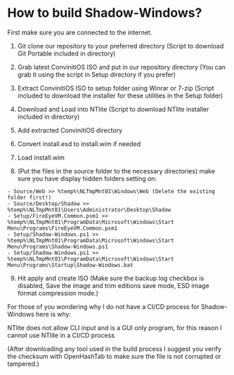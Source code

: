 # How to build Shadow-Windows?

First make sure you are connected to the internet.

1. Git clone our repository to your preferred directory (Script to download Git Portable included in directory)
2. Grab latest ConvinitiOS ISO and put in our repository directory (You can grab it using the script in Setup directory if you prefer)
3. Extract ConvinitiOS ISO to setup folder using Winrar or 7-zip (Script included to download the installer for these utilities in the Setup folder)
4. Download and Load into NTlite (Script to download NTlite installer included in directory)
5. Add extracted ConvinitiOS directory
6. Convert install.esd to install.wim if needed
7. Load install.wim

8. (Put the files in the source folder to the necessary directories) make sure you have display hidden folders setting on:

```
- Source/Web >> %temp%\NLTmpMnt01\Windows\Web (Delete the existing folder first!)
- Source/Desktop/Shadow >> %temp%\NLTmpMnt01\Users\Administrator\Desktop\Shadow
- Setup/FireEyeVM.Common.psm1 >> %temp%\NLTmpMnt01\ProgramData\Microsoft\Windows\Start Menu\Programs\FireEyeVM.Common.psm1
- Setup/Shadow-Windows.ps1 >> %temp%\NLTmpMnt01\ProgramData\Microsoft\Windows\Start Menu\Programs\Shadow-Windows.ps1
- Setup/Shadow-Windows.ps1 >> %temp%\NLTmpMnt01\ProgramData\Microsoft\Windows\Start Menu\Programs\Startup\Shadow-Windows.bat
```

9. Hit apply and create ISO (Make sure the backup log checkbox is disabled, Save the image and trim editions save mode, ESD image format compression mode.)

For those of you wondering why I do not have a CI/CD process for Shadow-Windows here is why:

NTlite does not allow CLI input and is a GUI only program, for this reason I cannot use NTlite in a CI/CD process

(After downloading any tool used in the build process I suggest you verify the checksum with OpenHashTab to make sure the file is not corrupted or tampered.)
